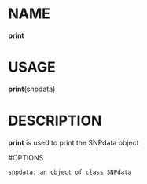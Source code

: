 # NAME

**print**

# USAGE

**print**(snpdata)

# DESCRIPTION

**print** is used to print the SNPdata object

#OPTIONS
```
snpdata: an object of class SNPdata
```


